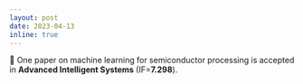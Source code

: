 ```yaml
---
layout: post
date: 2023-04-13
inline: true
---
```


📝 One paper on machine learning for semiconductor processing is accepted in <b>Advanced Intelligent Systems</b> (IF=<b>7.298</b>).